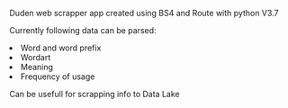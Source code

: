 Duden web scrapper app created using BS4 and Route with python V3.7

Currently following data can be parsed:
  <li>Word and word prefix
  <li>Wordart
  <li>Meaning
  <li>Frequency of usage

Can be usefull for scrapping info to Data Lake
